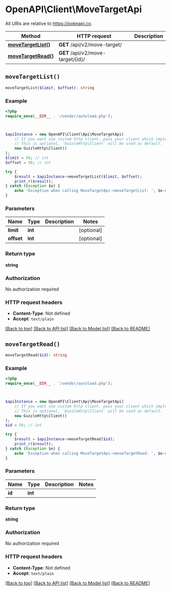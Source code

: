# OpenAPI\Client\MoveTargetApi

All URIs are relative to https://pokeapi.co.

Method | HTTP request | Description
------------- | ------------- | -------------
[**moveTargetList()**](MoveTargetApi.md#moveTargetList) | **GET** /api/v2/move-target/ | 
[**moveTargetRead()**](MoveTargetApi.md#moveTargetRead) | **GET** /api/v2/move-target/{id}/ | 


## `moveTargetList()`

```php
moveTargetList($limit, $offset): string
```



### Example

```php
<?php
require_once(__DIR__ . '/vendor/autoload.php');



$apiInstance = new OpenAPI\Client\Api\MoveTargetApi(
    // If you want use custom http client, pass your client which implements `GuzzleHttp\ClientInterface`.
    // This is optional, `GuzzleHttp\Client` will be used as default.
    new GuzzleHttp\Client()
);
$limit = 56; // int
$offset = 56; // int

try {
    $result = $apiInstance->moveTargetList($limit, $offset);
    print_r($result);
} catch (Exception $e) {
    echo 'Exception when calling MoveTargetApi->moveTargetList: ', $e->getMessage(), PHP_EOL;
}
```

### Parameters

Name | Type | Description  | Notes
------------- | ------------- | ------------- | -------------
 **limit** | **int**|  | [optional]
 **offset** | **int**|  | [optional]

### Return type

**string**

### Authorization

No authorization required

### HTTP request headers

- **Content-Type**: Not defined
- **Accept**: `text/plain`

[[Back to top]](#) [[Back to API list]](../../README.md#endpoints)
[[Back to Model list]](../../README.md#models)
[[Back to README]](../../README.md)

## `moveTargetRead()`

```php
moveTargetRead($id): string
```



### Example

```php
<?php
require_once(__DIR__ . '/vendor/autoload.php');



$apiInstance = new OpenAPI\Client\Api\MoveTargetApi(
    // If you want use custom http client, pass your client which implements `GuzzleHttp\ClientInterface`.
    // This is optional, `GuzzleHttp\Client` will be used as default.
    new GuzzleHttp\Client()
);
$id = 56; // int

try {
    $result = $apiInstance->moveTargetRead($id);
    print_r($result);
} catch (Exception $e) {
    echo 'Exception when calling MoveTargetApi->moveTargetRead: ', $e->getMessage(), PHP_EOL;
}
```

### Parameters

Name | Type | Description  | Notes
------------- | ------------- | ------------- | -------------
 **id** | **int**|  |

### Return type

**string**

### Authorization

No authorization required

### HTTP request headers

- **Content-Type**: Not defined
- **Accept**: `text/plain`

[[Back to top]](#) [[Back to API list]](../../README.md#endpoints)
[[Back to Model list]](../../README.md#models)
[[Back to README]](../../README.md)
